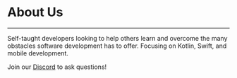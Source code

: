 #  About Us

***

Self-taught developers looking to help others learn and overcome the many obstacles software development has to offer. Focusing on Kotlin, Swift, and mobile development. 

Join our [Discord](https://discord.gg/5KUsqVvwkw) to ask questions!